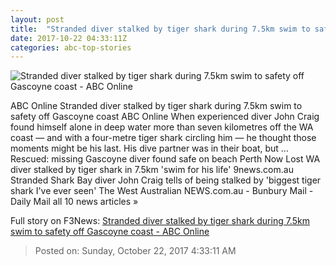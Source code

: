 ```yaml
---
layout: post
title:  "Stranded diver stalked by tiger shark during 7.5km swim to safety off Gascoyne coast - ABC Online"
date: 2017-10-22 04:33:11Z
categories: abc-top-stories
---
```


![Stranded diver stalked by tiger shark during 7.5km swim to safety off Gascoyne coast - ABC Online](http://www.abc.net.au/news/image/9074310-1x1-700x700.jpg)

ABC Online Stranded diver stalked by tiger shark during 7.5km swim to safety off Gascoyne coast ABC Online When experienced diver John Craig found himself alone in deep water more than seven kilometres off the WA coast — and with a four-metre tiger shark circling him — he thought those moments might be his last. His dive partner was in their boat, but ... Rescued: missing Gascoyne diver found safe on beach Perth Now Lost WA diver stalked by tiger shark in 7.5km 'swim for his life' 9news.com.au Stranded Shark Bay diver John Craig tells of being stalked by 'biggest tiger shark I've ever seen' The West Australian NEWS.com.au - Bunbury Mail - Daily Mail all 10 news articles »


Full story on F3News: [Stranded diver stalked by tiger shark during 7.5km swim to safety off Gascoyne coast - ABC Online](http://www.f3nws.com/n/WzNNH)

> Posted on: Sunday, October 22, 2017 4:33:11 AM
